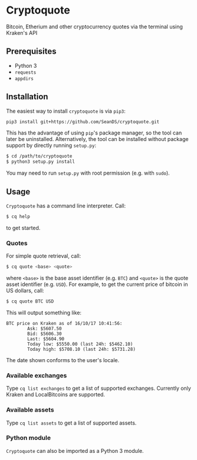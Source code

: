 # Cryptoquote
Bitcoin, Etherium and other cryptocurrency quotes via the terminal using Kraken's API

## Prerequisites
  - Python 3
  - `requests`
  - `appdirs`

## Installation
The easiest way to install `cryptoquote` is via `pip3`:
```bash
pip3 install git+https://github.com/SeanDS/cryptoquote.git
```
This has the advantage of using `pip`'s package manager, so the tool can later
be uninstalled. Alternatively, the tool can be installed without package
support by directly running `setup.py`:
```bash
$ cd /path/to/cryptoquote
$ python3 setup.py install
```
You may need to run `setup.py` with root permission (e.g. with `sudo`).

## Usage
`Cryptoquote` has a command line interpreter. Call:
```bash
$ cq help
```
to get started.

### Quotes
For simple quote retrieval, call:
```bash
$ cq quote <base> <quote>
```
where `<base>` is the base asset identifier (e.g. `BTC`) and `<quote>` is the
quote asset identifier (e.g. `USD`). For example, to get the current price of
bitcoin in US dollars, call:
```bash
$ cq quote BTC USD
```
This will output something like:
```
BTC price on Kraken as of 16/10/17 10:41:56:
        Ask: $5607.50
        Bid: $5606.30
        Last: $5604.90
        Today low: $5550.00 (last 24h: $5462.10)
        Today high: $5708.10 (last 24h: $5731.28)
```
The date shown conforms to the user's locale.

### Available exchanges
Type `cq list exchanges` to get a list of supported exchanges. Currently only
Kraken and LocalBitcoins are supported.

### Available assets
Type `cq list assets` to get a list of supported assets.

### Python module
`Cryptoquote` can also be imported as a Python 3 module.
